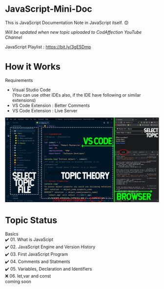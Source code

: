 # JavaScript-Mini-Doc

This is JavaScript Documentation Note in JavaScript itself. :blush:

*Will be updated when new topic uploaded to CodAffection YouTube Channel*

JavaScript Playlist : https://bit.ly/3gE5Dmp

# How it Works

Requirements
* Visual Studio Code  
(You can use other IDEs also, if the IDE have following or similar extensions)  
* VS Code Extension : Better Comments  
* VS Code Extension : Live Server  

<img src="How it works.jpg">



# Topic Status
Basics  
:heavy_check_mark: 01. What is JavaScipt  
:heavy_check_mark: 02. JavaScript Engine and Version History    
:heavy_check_mark: 03. First JavaScript Program  
:heavy_check_mark: 04. Comments and Statments  
:heavy_check_mark: 05. Variables, Declaration and Identifiers  
:x: 06. let,var and const  
coming soon   
